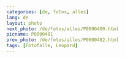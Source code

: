 ```yaml
---
categories: [de, fotos, alles]
lang: de
layout: photo
next_photo: /de/fotos/alles/P0000480.html
picname: P0000481
prev_photo: /de/fotos/alles/P0000482.html
tags: [Fotofalle, Leopard]
---
```

